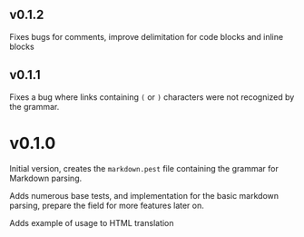 ## v0.1.2

Fixes bugs for comments, improve delimitation for code blocks and inline blocks

## v0.1.1

Fixes a bug where links containing `(` or `)` characters were not recognized by the grammar.

# v0.1.0

Initial version, creates the `markdown.pest` file containing the grammar for Markdown parsing.

Adds numerous base tests, and implementation for the basic markdown parsing, prepare the field for more features later on.

Adds example of usage to HTML translation

